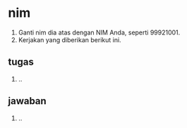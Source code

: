 # nim
1. Ganti nim dia atas dengan NIM Anda, seperti 99921001.
2. Kerjakan yang diberikan berikut ini.


## tugas
1. ..


## jawaban
1. ..